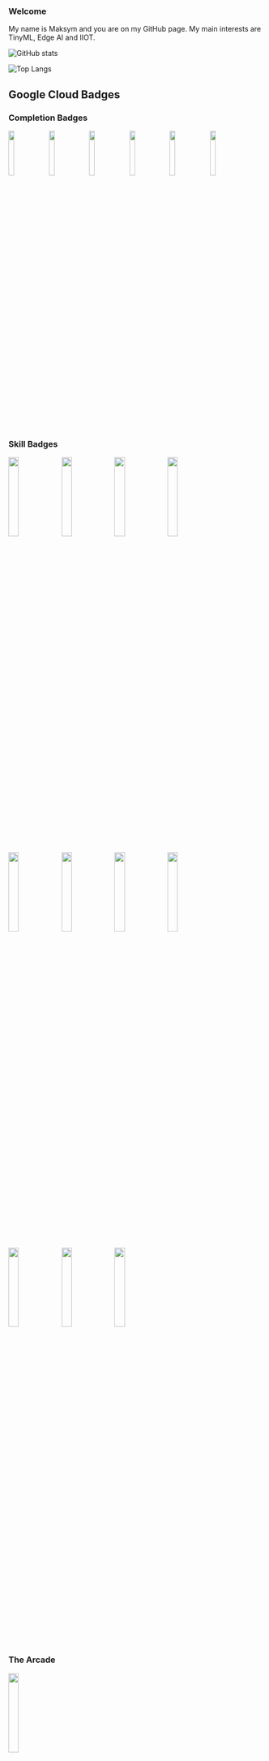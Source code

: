 ### Welcome

My name is Maksym and you are on my GitHub page. My main interests are TinyML, Edge AI and IIOT.

![GitHub stats](https://github-readme-stats.vercel.app/api?username=MaksymAndreiev&show_icons=true&bg_color=00000000&rank_icon=github&theme=shadow_red)

![Top Langs](https://github-readme-stats.vercel.app/api/top-langs/?username=MaksymAndreiev&size_weight=0.5&count_weight=0.5&theme=shadow_red)

## Google Cloud Badges
### Completion Badges
<a href="https://www.cloudskillsboost.google/public_profiles/0898f961-1bbf-4cab-90fa-97ef1ad6f000/badges/8052648"><img src="https://github.com/MaksymAndreiev/MaksymAndreiev/assets/29687267/31269915-a27d-4736-bc36-63db380acebf" width="15%" height="15%"></a>
<a href="https://www.cloudskillsboost.google/public_profiles/0898f961-1bbf-4cab-90fa-97ef1ad6f000/badges/8055533"><img src="https://github.com/MaksymAndreiev/MaksymAndreiev/assets/29687267/15065284-d237-484a-9cd6-c34d4735a245" width="15%" height="15%"></a>
<a href="https://www.cloudskillsboost.google/public_profiles/0898f961-1bbf-4cab-90fa-97ef1ad6f000/badges/8055721"><img src="https://github.com/MaksymAndreiev/MaksymAndreiev/assets/29687267/d9fe9979-7c7e-4a05-882f-314f8435efe3" width="15%" height="15%"></a>
<a href="https://www.cloudskillsboost.google/public_profiles/0898f961-1bbf-4cab-90fa-97ef1ad6f000/badges/8070256"><img src="https://github.com/MaksymAndreiev/MaksymAndreiev/assets/29687267/d67c58b7-30f5-4351-a981-d6c003abbf0d" width="15%" height="15%"></a>
<a href="https://www.cloudskillsboost.google/public_profiles/0898f961-1bbf-4cab-90fa-97ef1ad6f000/badges/8091049"><img src="https://cdn.qwiklabs.com/K6z3aTt0vOzi6OQji88x2OglahRN%2FXJjTPqfJh70jDI%3D" width="15%" height="15%"></a>
<a href="https://www.cloudskillsboost.google/public_profiles/0898f961-1bbf-4cab-90fa-97ef1ad6f000/badges/8153826"><img src="https://cdn.qwiklabs.com/iqX3%2BrFEjn%2BZ3EfX9LXPDUfxu6XdEiWuhYF8awUXuO0%3D" width="15%" height="15%"></a>
### Skill Badges
<a href="https://www.cloudskillsboost.google/public_profiles/0898f961-1bbf-4cab-90fa-97ef1ad6f000/badges/8055813"><img src="https://github.com/MaksymAndreiev/MaksymAndreiev/assets/29687267/c044a16e-1126-47d6-bd9a-095a23fcbe06" width="20%" height="20%"></a>
<a href="https://www.cloudskillsboost.google/public_profiles/0898f961-1bbf-4cab-90fa-97ef1ad6f000/badges/8086363"><img src="https://cdn.qwiklabs.com/BQ94osbb8lz2PrmkD7cDcb9PYjgVeur%2BCLXN%2FoEdfTA%3D" width="20%" height="20%"></a>
<a href="https://www.cloudskillsboost.google/public_profiles/0898f961-1bbf-4cab-90fa-97ef1ad6f000/badges/8090695"><img src="https://cdn.qwiklabs.com/3YRizadTwpn4OS%2FO0wFW953Fsnkw4xyqvFlQwTxoVpA%3D" width="20%" height="20%"></a>
<a href="https://www.cloudskillsboost.google/public_profiles/0898f961-1bbf-4cab-90fa-97ef1ad6f000/badges/8091558"><img src="https://cdn.qwiklabs.com/rsSNFQaEBPv%2FEL80wIjPNxuaA%2F3skvC9FgI0yg22NMI%3D" width="20%" height="20%"></a>
<a href="https://www.cloudskillsboost.google/public_profiles/0898f961-1bbf-4cab-90fa-97ef1ad6f000/badges/8103152"><img src="https://cdn.qwiklabs.com/ODJqvs2dABloW1R5iDRBcjOCc9vDpV7%2Fny6lyTyqxxE%3D" width="20%" height="20%"></a>
<a href="https://www.cloudskillsboost.google/public_profiles/0898f961-1bbf-4cab-90fa-97ef1ad6f000/badges/8145438"><img src="https://cdn.qwiklabs.com/sYAJICtzytKNAPHYNvY8Qq1w8Ktwou8iqxfGIC%2BVPGo%3D" width="20%" height="20%"></a>
<a href="https://www.cloudskillsboost.google/public_profiles/0898f961-1bbf-4cab-90fa-97ef1ad6f000/badges/8148247"><img src="https://cdn.qwiklabs.com/YcrnfawPAN5vW%2BVqN1TK6VQTqLgBzoH2IlL3HBq5vME%3D" width="20%" height="20%"></a>
<a href="https://www.cloudskillsboost.google/public_profiles/0898f961-1bbf-4cab-90fa-97ef1ad6f000/badges/8149182"><img src="https://cdn.qwiklabs.com/auOugiHWVlOaRspz7pFwIwYS8VGGj8oW3yHMTWBxdfw%3D" width="20%" height="20%"></a>
<a href="https://www.cloudskillsboost.google/public_profiles/0898f961-1bbf-4cab-90fa-97ef1ad6f000/badges/8165738"><img src="https://cdn.qwiklabs.com/TYsbgZP55%2Br0JRwSj7I0KVyycYhxQ9CU5zOn85CHGLM%3D" width="20%" height="20%"></a>
<a href="https://www.cloudskillsboost.google/public_profiles/0898f961-1bbf-4cab-90fa-97ef1ad6f000/badges/8165993"><img src="https://cdn.qwiklabs.com/GU6CgwwDh1bw57WwDUTBc8jexs3fOGXQbGaTqqCrevo%3D" width="20%" height="20%"></a>
<a href="https://www.cloudskillsboost.google/public_profiles/0898f961-1bbf-4cab-90fa-97ef1ad6f000/badges/8166412"><img src="https://cdn.qwiklabs.com/MFycsU%2BTvFgADPV8BcRX1pPd0cexoKRET9YIXVXtvv8%3D" width="20%" height="20%"></a>
### The Arcade
<a href="https://www.cloudskillsboost.google/public_profiles/0898f961-1bbf-4cab-90fa-97ef1ad6f000/badges/8154208"><img src="https://cdn.qwiklabs.com/ho2ltDPVVBKeNjPbsXyaCczI03xiarK962039dLEZk0%3D" width="20%" height="20%"></a>
## Experience

### Experience for Machine Learning

![Top Langs](https://github-readme-stats.vercel.app/api/top-langs/?username=MaksymAndreiev&langs_count=6&size_weight=-0.1&count_weight=1.5&theme=shadow_red&hide=java,c,assembly,html,css,cmake,makefile,javascript,shell,batchfile,c%2B%2B,g%2Dcode,vhdl)

### Experience for Electronics

![Top Langs](https://github-readme-stats.vercel.app/api/top-langs/?username=MaksymAndreiev&langs_count=13&size_weight=0.5&count_weight=0.5&theme=shadow_red&hide=java,python,html,css,javascript,prolog,matlab,mathematica)

#### Microcontrollers/microcomputers I have experience with:

| Name | |
|------|---|
| Arduino Uno |<img src="https://github.com/MaksymAndreiev/RoboticSystems/assets/29687267/e295aac6-a7e6-48ee-9299-e4c48b7144bc" width="25%" height="25%"> <img src="https://github.com/MaksymAndreiev/StepperMotor/assets/29687267/c178a58c-541b-4537-9cf5-3b9273bc8dd7" width="30%" height="30%">|
| Arduino Mega |<img src="https://github.com/MaksymAndreiev/RoboticSystems/assets/29687267/5f6db5d9-3d4e-4527-b5a2-c8addf2feba6" width="25%" height="25%">|
| Ardino Nano 33 BLE |<img src="https://store-usa.arduino.cc/cdn/shop/products/ABX00030_01.iso_804x603.jpg?v=1626445244" width="25%" height="25%">|
| STM32F407VGT6 |<img src="https://github.com/MaksymAndreiev/MC-SysProgCourse/assets/29687267/837001e2-1adc-4963-bf8c-91660bd65cbc" width="25%" height="25%"> |
| NVIDIA Jetson Nano |<img src="https://m.media-amazon.com/images/I/71wJwhzMOsL._AC_SX679_.jpg" width="25%" height="25%">|

## Education
I am a V. N. Karazin Kharkiv National University graduate and current student at Kyoto University of Advanced Science.\
I've shared some of the courses from my universities on GitHub.
<details>
  <summary><h5>Click here to see universities courses</h5></summary>
  
**Caution**: Courses' names may not reflect the content of the course.

  <details>
    <summary><h3>Karazin University</h3></summary>

#### 1 year

1. [Algorithmization and programming](https://github.com/MaksymAndreiev/AlgorithmProgrCourse)
2. [Object-oriented programming](https://github.com/MaksymAndreiev/OOPCourse) (yet private)
   
#### 2 year

1. [Application Programming Packages](https://github.com/MaksymAndreiev/AppProgrPackagesCourse) (yet private)
2. [Cross-Platform Programming](https://github.com/MaksymAndreiev/CrossPlatformProgCourse)
3. [Processing the results of the experiment and modeling physical processes in the algorithmic language Python](https://github.com/MaksymAndreiev/PythonPhysicsExperimentsCourse)
4. [Object-oriented programming](https://github.com/MaksymAndreiev/OOPCourse) (yet private)

#### 3 year

1. [Using the Python programming language in in scientific research](https://github.com/MaksymAndreiev/PythonScientificResearchCourse)
2. [System Software](https://github.com/MaksymAndreiev/MC-SysProgCourse)
3. [Microprocessors and Their Applications](https://github.com/MaksymAndreiev/MicroprocessorsCourse)
4. Organization of databases and knowledge  (not uploaded yet)
5. [Methods and Technologies of Computer Engineering](https://github.com/MaksymAndreiev/CompEngineering)
6. [Numerical Methods](https://github.com/MaksymAndreiev/NumericalMethodsCourse)
7. [Robotic Systems](https://github.com/MaksymAndreiev/RoboticSystems)
8. [Computer Architecture](https://github.com/MaksymAndreiev/CompArchCourse)
9. [Computer Mathematics](https://github.com/MaksymAndreiev/CompMathCourse)

#### 4 year

1. [Diagnostics of Computer Systems](https://github.com/MaksymAndreiev/DataAnalysisCourse)
2. [Computer Decision Support Systems](https://github.com/MaksymAndreiev/DecisionSupportSystemsCourse)
3. [Artificial Intelligence Systems](https://github.com/MaksymAndreiev/LogicProgrammingCourse)
4. [Technology of Distributed Systems and Parallel Computing](https://github.com/MaksymAndreiev/DistribSysParallelCompCourse)
5. [Computer Architecture](https://github.com/MaksymAndreiev/CompArchCourse)
  </details>
  <details>
    <summary><h3>KUAS</h3></summary>

#### 1 year

1. [Intriduction to Numerical Analysis Programming](https://github.com/MaksymAndreiev/MATLAB_KUAS)
2. [Information Processing 1](https://github.com/MaksymAndreiev/KUAS_Python)
3. [Introduction to Design (Track 2) - Microcontrollers and Interfacing](https://github.com/MaksymAndreiev/KUASDesignTrack2) (yet private)

#### 2 year

1. [Information Processing 2 - Introduction to C programming](https://github.com/MaksymAndreiev/KUAS_C)
2. [Machine Shop Practice](https://github.com/MaksymAndreiev/StepperMotor)
    
  </details>
</details>

<details>
  <summary><h5>Click here to see full statistics</h5></summary>
  
![Top Langs](https://github-readme-stats.vercel.app/api/top-langs/?username=MaksymAndreiev&langs_count=18&size_weight=0.5&count_weight=0.5&theme=shadow_red)

</details>



<!-- [![Top Langs](https://github-readme-stats.vercel.app/api/top-langs/?username=MaksymAndreiev&layout=pie)](https://github.com/MaksymAndreiev/github-readme-stats) -->

<!--
**MaksymAndreiev/MaksymAndreiev** is a ✨ _special_ ✨ repository because its `README.md` (this file) appears on your GitHub profile.

Here are some ideas to get you started:

- 🔭 I’m currently working on ...
- 🌱 I’m currently learning ...
- 👯 I’m looking to collaborate on ...
- 🤔 I’m looking for help with ...
- 💬 Ask me about ...
- 📫 How to reach me: ...
- 😄 Pronouns: ...
- ⚡ Fun fact: ...
-->
